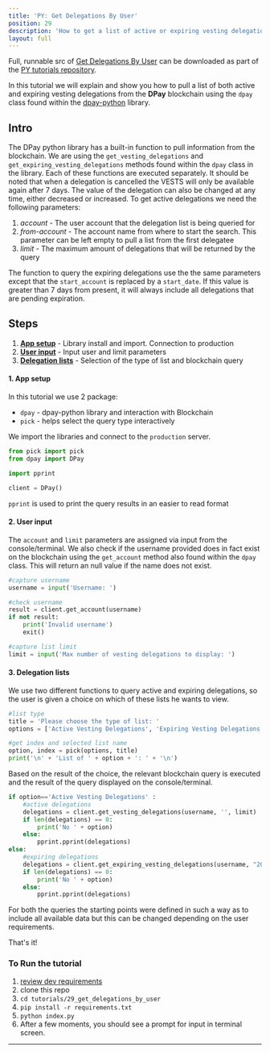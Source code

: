 ```yaml
---
title: 'PY: Get Delegations By User'
position: 29
description: 'How to get a list of active or expiring vesting delegations using Python.'
layout: full
---              
```

<span class="fa-pull-left top-of-tutorial-repo-link"><span class="first-word">Full</span>, runnable src of [Get Delegations By User](https://github.com/dpays/developer-docs-tutorials-py/tree/master/tutorials/29_get_delegations_by_user) can be downloaded as part of the [PY tutorials repository](https://github.com/dpays/developer-docs-tutorials-py).</span>
<br>



In this tutorial we will explain and show you how to pull a list of both active and expiring vesting delegations from the **DPay** blockchain using the `dpay` class found within the [dpay-python](https://github.com/dpays/dpay-python) library.

## Intro

The DPay python library has a built-in function to pull information from the blockchain. We are using the `get_vesting_delegations` and `get_expiring_vesting_delegations` methods found within the `dpay` class in the library. Each of these functions are executed separately. It should be noted that when a delegation is cancelled the VESTS will only be available again after 7 days. The value of the delegation can also be changed at any time, either decreased or increased. To get active delegations we need the following parameters:

1.  _account_ - The user account that the delegation list is being queried for
1.  _from-account_ - The account name from where to start the search. This parameter can be left empty to pull a list from the first delegatee
1.  _limit_ - The maximum amount of delegations that will be returned by the query

The function to query the expiring delegations use the the same parameters except that the `start_account` is replaced by a `start_date`. If this value is greater than 7 days from present, it will always include all delegations that are pending expiration.

## Steps

1.  [**App setup**](#setup) - Library install and import. Connection to production
1.  [**User input**](#input) - Input user and limit parameters
1.  [**Delegation lists**](#query) - Selection of the type of list and blockchain query

#### 1. App setup <a name="setup"></a>

In this tutorial we use 2 package:

- `dpay` - dpay-python library and interaction with Blockchain
- `pick` - helps select the query type interactively

We import the libraries and connect to the `production` server.

```python
from pick import pick
from dpay import DPay

import pprint

client = DPay()
```

`pprint` is used to print the query results in an easier to read format

#### 2. User input <a name="input"></a>

The `account` and `limit` parameters are assigned via input from the console/terminal. We also check if the username provided does in fact exist on the blockchain using the `get_account` method also found within the `dpay` class. This will return an null value if the name does not exist.

```python
#capture username
username = input('Username: ')

#check username
result = client.get_account(username)
if not result:
	print('Invalid username')
	exit()

#capture list limit
limit = input('Max number of vesting delegations to display: ')
```

#### 3. Delegation lists <a name="query"></a>

We use two different functions to query active and expiring delegations, so the user is given a choice on which of these lists he wants to view.

```python
#list type
title = 'Please choose the type of list: '
options = ['Active Vesting Delegations', 'Expiring Vesting Delegations']

#get index and selected list name
option, index = pick(options, title)
print('\n' + 'List of ' + option + ': ' + '\n')
```

Based on the result of the choice, the relevant blockchain query is executed and the result of the query displayed on the console/terminal.

```python
if option=='Active Vesting Delegations' :
    #active delegations
	delegations = client.get_vesting_delegations(username, '', limit)
	if len(delegations) == 0:
		print('No ' + option)
	else:
		pprint.pprint(delegations)
else:
    #expiring delegations
	delegations = client.get_expiring_vesting_delegations(username, "2018-01-01T00:00:00", limit)
	if len(delegations) == 0:
		print('No ' + option)
	else:
		pprint.pprint(delegations)
```

For both the queries the starting points were defined in such a way as to include all available data but this can be changed depending on the user requirements.

That's it!

### To Run the tutorial

1.  [review dev requirements](https://github.com/dpays/developer-docs-tutorials-py/tree/master/tutorials/00_getting_started#dev-requirements)
1.  clone this repo
1.  `cd tutorials/29_get_delegations_by_user`
1.  `pip install -r requirements.txt`
1.  `python index.py`
1.  After a few moments, you should see a prompt for input in terminal screen.

---
